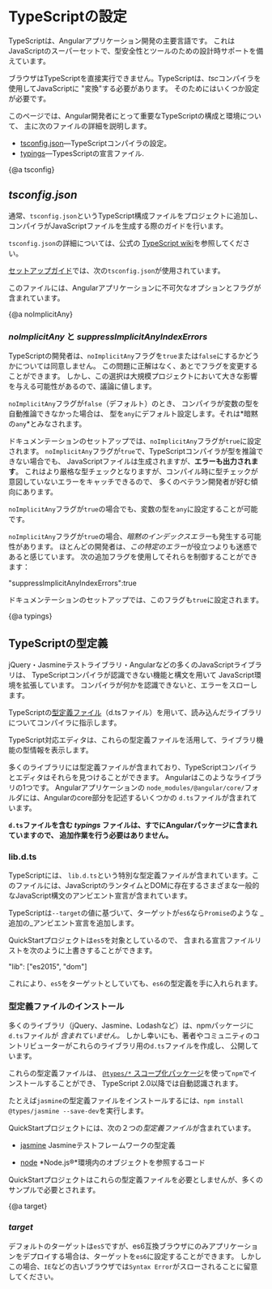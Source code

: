 # TypeScriptの設定

TypeScriptは、Angularアプリケーション開発の主要言語です。
これはJavaScriptのスーパーセットで、型安全性とツールのための設計時サポートを備えています。

ブラウザはTypeScriptを直接実行できません。TypeScriptは、*tsc*コンパイラを使用してJavaScriptに "変換"する必要があります。
そのためにはいくつか設定が必要です。

このページでは、Angular開発者にとって重要なTypeScriptの構成と環境について、
主に次のファイルの詳細を説明します。

* [tsconfig.json](guide/typescript-configuration#tsconfig)&mdash;TypeScriptコンパイラの設定。
* [typings](guide/typescript-configuration#typings)&mdash;TypesScriptの宣言ファイル.


{@a tsconfig}



## *tsconfig.json*
通常、`tsconfig.json`というTypeScript構成ファイルをプロジェクトに追加し、
コンパイラがJavaScriptファイルを生成する際のガイドを行います。

<div class="alert is-helpful">



`tsconfig.json`の詳細については、公式の
[TypeScript wiki](http://www.typescriptlang.org/docs/handbook/tsconfig-json.html)を参照してください。

</div>



[セットアップガイド](guide/setup)では、次の`tsconfig.json`が使用されています。

<code-example path="quickstart/src/tsconfig.1.json" header="tsconfig.json" linenums="false"></code-example>

このファイルには、Angularアプリケーションに不可欠なオプションとフラグが含まれています。


{@a noImplicitAny}


### *noImplicitAny* と *suppressImplicitAnyIndexErrors*

TypeScriptの開発者は、`noImplicitAny`フラグを`true`または`false`にするかどうかについては同意しません。
この問題に正解はなく、あとでフラグを変更することができます。
しかし、この選択は大規模プロジェクトにおいて大きな影響を与える可能性があるので、議論に値します。

`noImplicitAny`フラグが`false`（デフォルト）のとき、
コンパイラが変数の型を自動推論できなかった場合は、
型を`any`にデフォルト設定します。それは*暗黙の`any`*とみなされます。

ドキュメンテーションのセットアップでは、`noImplicitAny`フラグが`true`に設定されます。
`noImplicitAny`フラグが`true`で、TypeScriptコンパイラが型を推論できない場合でも、
JavaScriptファイルは生成されますが、**エラーも出力されます**。
これはより厳格な型チェックとなりますが、コンパイル時に型チェックが意図していないエラーをキャッチできるので、
多くのベテラン開発者が好む傾向にあります。

`noImplicitAny`フラグが`true`の場合でも、変数の型を`any`に設定することが可能です。

`noImplicitAny`フラグが`true`の場合、*暗黙のインデックスエラー*も発生する可能性があります。
ほとんどの開発者は、*この特定のエラー*が役立つよりも迷惑であると感じています。
次の追加フラグを使用してそれらを制御することができます：

<code-example format=".">
  "suppressImplicitAnyIndexErrors":true

</code-example>



ドキュメンテーションのセットアップでは、このフラグも`true`に設定されます。


{@a typings}



## TypeScriptの型定義
jQuery・Jasmineテストライブラリ・Angularなどの多くのJavaScriptライブラリは、
TypeScriptコンパイラが認識できない機能と構文を用いて
JavaScript環境を拡張しています。
コンパイラが何かを認識できないと、エラーをスローします。

TypeScriptの[型定義ファイル](https://www.typescriptlang.org/docs/handbook/writing-declaration-files.html)（d.tsファイル）を用いて、読み込んだライブラリについてコンパイラに指示します。

TypeScript対応エディタは、これらの型定義ファイルを活用して、ライブラリ機能の型情報を表示します。

多くのライブラリには型定義ファイルが含まれており、TypeScriptコンパイラとエディタはそれらを見つけることができます。
Angularはこのようなライブラリの1つです。
Angularアプリケーションの `node_modules/@angular/core/`フォルダには、Angularのcore部分を記述するいくつかの `d.ts`ファイルが含まれています。

**`d.ts`ファイルを含む *typings* ファイルは、すでにAngularパッケージに含まれていますので、
追加作業を行う必要はありません。**

### lib.d.ts

TypeScriptには、 `lib.d.ts`という特別な型定義ファイルが含まれています。このファイルには、JavaScriptのランタイムとDOMに存在するさまざまな一般的なJavaScript構文のアンビエント宣言が含まれています。

TypeScriptは`--target`の値に基づいて、ターゲットが`es6`なら`Promise`のような
_追加の_アンビエント宣言を追加します。

QuickStartプロジェクトは`es5`を対象としているので、
含まれる宣言ファイルリストを次のように上書きすることができます。


<code-example format=".">
  "lib": ["es2015", "dom"]

</code-example>



これにより、`es5`をターゲットとしていても、`es6`の型定義を手に入れられます。

### 型定義ファイルのインストール
多くのライブラリ（jQuery、Jasmine、Lodashなど）は、npmパッケージに`d.ts`ファイルが *含まれていません。*
しかし幸いにも、著者やコミュニティのコントリビューターがこれらのライブラリ用の`d.ts`ファイルを作成し、
公開しています。

これらの型定義ファイルは、
[`@types/*` スコープ化パッケージ](http://www.typescriptlang.org/docs/handbook/declaration-files/consumption.html)を使って`npm`でインストールすることができ、
TypeScript 2.0以降では自動認識されます。

たとえば`jasmine`の型定義ファイルをインストールするには、`npm install @types/jasmine --save-dev`を実行します。


QuickStartプロジェクトには、次の２つの*型定義ファイル*が含まれています。

* [jasmine](http://jasmine.github.io/) Jasmineテストフレームワークの型定義

* [node](https://www.npmjs.com/package/@types/node) *Node.js®*環境内のオブジェクトを参照するコード


QuickStartプロジェクトはこれらの型定義ファイルを必要としませんが、多くのサンプルで必要とされます。


{@a target}


### *target*

デフォルトのターゲットは`es5`ですが、es6互換ブラウザにのみアプリケーションをデプロイする場合は、ターゲットを`es6`に設定することができます。
しかしこの場合、`IE`などの古いブラウザでは`Syntax Error`がスローされることに留意してください。
